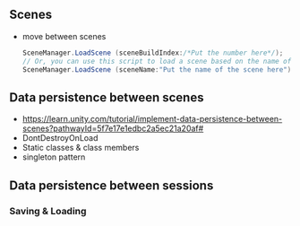 ## Scenes

* move between scenes
  ```c#
  SceneManager.LoadScene (sceneBuildIndex:/*Put the number here*/);
  // Or, you can use this script to load a scene based on the name of a scene:
  SceneManager.LoadScene (sceneName:"Put the name of the scene here");
  ``` 


## Data persistence between scenes
* https://learn.unity.com/tutorial/implement-data-persistence-between-scenes?pathwayId=5f7e17e1edbc2a5ec21a20af#
* DontDestroyOnLoad
* Static classes & class members
* singleton pattern


## Data persistence between sessions

### Saving & Loading